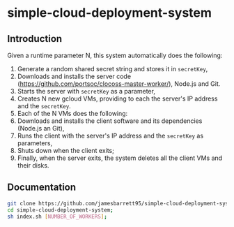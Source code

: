 # simple-cloud-deployment-system

## Introduction

Given a runtime parameter N, this system automatically does the following:

1. Generate a random shared secret string and stores it in ```secretKey```,
2. Downloads and installs the server code (https://github.com/portsoc/clocoss-master-worker/), Node.js and Git.
3. Starts the server with ```secretKey``` as a parameter,
4. Creates N new gcloud VMs, providing to each the server's IP address and the ```secretKey```.
5. Each of the N VMs does the following:
  1. Downloads and installs the client software and its dependencies (Node.js an Git),
  2. Runs the client with the server's IP address and the ```secretKey``` as parameters,
  3. Shuts down when the client exits;
6. Finally, when the server exits, the system deletes all the client VMs and their disks.

## Documentation

```bash
git clone https://github.com/jamesbarrett95/simple-cloud-deployment-system;
cd simple-cloud-deployment-system;
sh index.sh [NUMBER_OF_WORKERS];
```
